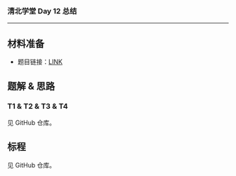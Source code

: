### 清北学堂 Day 12 总结

------------

## 材料准备

- 题目链接：[LINK](https://noip.ac/rs/problemset/show/263)

## 题解 & 思路

### T1 & T2 & T3 & T4

见 GitHub 仓库。

## 标程

见 GitHub 仓库。